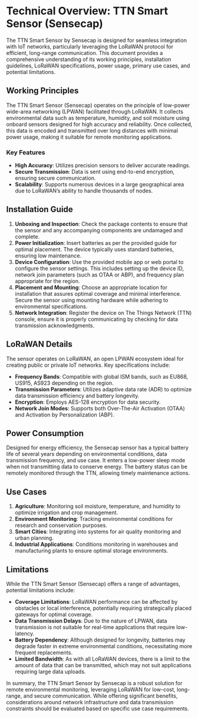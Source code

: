 # Technical Overview: TTN Smart Sensor (Sensecap)

The TTN Smart Sensor by Sensecap is designed for seamless integration with IoT networks, particularly leveraging the LoRaWAN protocol for efficient, long-range communication. This document provides a comprehensive understanding of its working principles, installation guidelines, LoRaWAN specifications, power usage, primary use cases, and potential limitations.

## Working Principles

The TTN Smart Sensor (Sensecap) operates on the principle of low-power wide-area networking (LPWAN) facilitated through LoRaWAN. It collects environmental data such as temperature, humidity, and soil moisture using onboard sensors designed for high accuracy and reliability. Once collected, this data is encoded and transmitted over long distances with minimal power usage, making it suitable for remote monitoring applications.

### Key Features
- **High Accuracy**: Utilizes precision sensors to deliver accurate readings.
- **Secure Transmission**: Data is sent using end-to-end encryption, ensuring secure communication.
- **Scalability**: Supports numerous devices in a large geographical area due to LoRaWAN’s ability to handle thousands of nodes.

## Installation Guide

1. **Unboxing and Inspection**: Check the package contents to ensure that the sensor and any accompanying components are undamaged and complete.
2. **Power Initialization**: Insert batteries as per the provided guide for optimal placement. The device typically uses standard batteries, ensuring low maintenance.
3. **Device Configuration**: Use the provided mobile app or web portal to configure the sensor settings. This includes setting up the device ID, network join parameters (such as OTAA or ABP), and frequency plan appropriate for the region.
4. **Placement and Mounting**: Choose an appropriate location for installation that assures optimal coverage and minimal interference. Secure the sensor using mounting hardware while adhering to environmental specifications.
5. **Network Integration**: Register the device on The Things Network (TTN) console, ensure it is properly communicating by checking for data transmission acknowledgments.

## LoRaWAN Details

The sensor operates on LoRaWAN, an open LPWAN ecosystem ideal for creating public or private IoT networks. Key specifications include:

- **Frequency Bands**: Compatible with global ISM bands, such as EU868, US915, AS923 depending on the region.
- **Transmission Parameters**: Utilizes adaptive data rate (ADR) to optimize data transmission efficiency and battery longevity.
- **Encryption**: Employs AES-128 encryption for data security.
- **Network Join Modes**: Supports both Over-The-Air Activation (OTAA) and Activation by Personalization (ABP).

## Power Consumption

Designed for energy efficiency, the Sensecap sensor has a typical battery life of several years depending on environmental conditions, data transmission frequency, and use case. It enters a low-power sleep mode when not transmitting data to conserve energy. The battery status can be remotely monitored through the TTN, allowing timely maintenance actions.

## Use Cases

1. **Agriculture**: Monitoring soil moisture, temperature, and humidity to optimize irrigation and crop management.
2. **Environment Monitoring**: Tracking environmental conditions for research and conservation purposes.
3. **Smart Cities**: Integrating into systems for air quality monitoring and urban planning.
4. **Industrial Applications**: Conditions monitoring in warehouses and manufacturing plants to ensure optimal storage environments.

## Limitations

While the TTN Smart Sensor (Sensecap) offers a range of advantages, potential limitations include:

- **Coverage Limitations**: LoRaWAN performance can be affected by obstacles or local interference, potentially requiring strategically placed gateways for optimal coverage.
- **Data Transmission Delays**: Due to the nature of LPWAN, data transmission is not suitable for real-time applications that require low-latency.
- **Battery Dependency**: Although designed for longevity, batteries may degrade faster in extreme environmental conditions, necessitating more frequent replacements.
- **Limited Bandwidth**: As with all LoRaWAN devices, there is a limit to the amount of data that can be transmitted, which may not suit applications requiring large data uploads.

In summary, the TTN Smart Sensor by Sensecap is a robust solution for remote environmental monitoring, leveraging LoRaWAN for low-cost, long-range, and secure communication. While offering significant benefits, considerations around network infrastructure and data transmission constraints should be evaluated based on specific use case requirements.